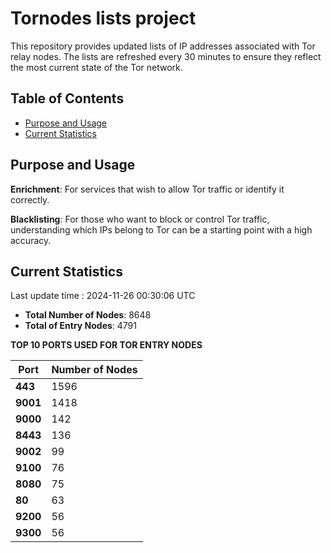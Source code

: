 # Tornodes lists project

This repository provides updated lists of IP addresses associated with Tor relay nodes. The lists are refreshed every 30 minutes to ensure they reflect the most current state of the Tor network.

## Table of Contents

- [Purpose and Usage](#purpose-and-usage)
- [Current Statistics](#current-statistics)


## Purpose and Usage

**Enrichment**: For services that wish to allow Tor traffic or identify it correctly.

**Blacklisting**: For those who want to block or control Tor traffic, understanding which IPs belong to Tor can be a starting point with a high accuracy.

## Current Statistics

Last update time : 2024-11-26 00:30:06 UTC

- **Total Number of Nodes**: 8648
- **Total of Entry Nodes**: 4791

**TOP 10 PORTS USED FOR TOR ENTRY NODES**

| **Port** | **Number of Nodes** |
|------|-----------------|
| **443**   | 1596  |
| **9001**   | 1418  |
| **9000**   | 142  |
| **8443**   | 136  |
| **9002**   | 99  |
| **9100**   | 76  |
| **8080**   | 75  |
| **80**   | 63  |
| **9200**   | 56  |
| **9300**   | 56  |


